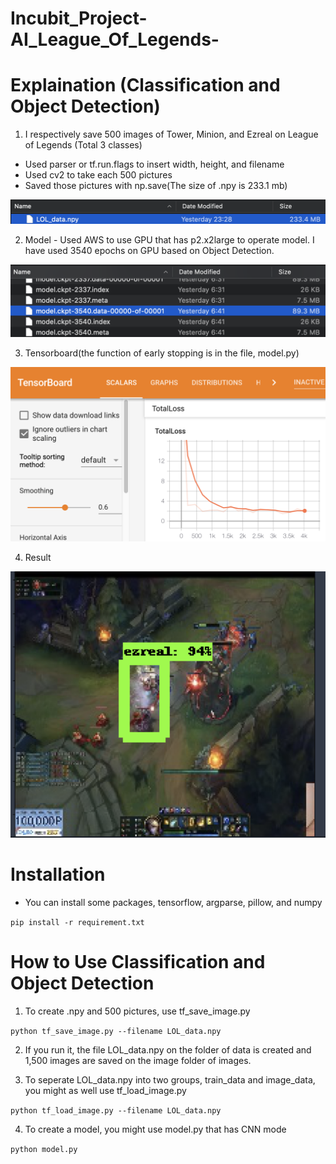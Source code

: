 # Incubit_Project-AI_League_Of_Legends-

# Explaination (Classification and Object Detection)

1. I respectively save 500 images of Tower, Minion, and Ezreal on League of Legends (Total 3 classes)
- Used parser or tf.run.flags to insert width, height, and filename
- Used cv2 to take each 500 pictures
- Saved those pictures with np.save(The size of .npy is 233.1 mb)

![1](./git/1.png)

2. Model - Used AWS to use GPU that has p2.x2large to operate model. I have used 3540 epochs on GPU based on Object Detection.

![4](./git/4.png)

3. Tensorboard(the function of early stopping is in the file, model.py) 

![5](./git/5.png)

4. Result

![8](./git/8.png)



# Installation

- You can install some packages, tensorflow, argparse, pillow, and numpy

`pip install -r requirement.txt`

# How to Use Classification and Object Detection

1. To create .npy and 500 pictures, use tf_save_image.py

`python tf_save_image.py --filename LOL_data.npy`

2. If you run it, the file LOL_data.npy on the folder of data is created and 1,500 images are saved on the image folder of images.

3. To seperate LOL_data.npy into two groups, train_data and image_data, you might as well use tf_load_image.py

`python tf_load_image.py --filename LOL_data.npy`

4. To create a model, you might use model.py that has CNN mode

`python model.py`




